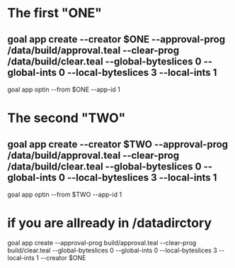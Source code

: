 # The first "ONE"
goal app create --creator $ONE --approval-prog /data/build/approval.teal --clear-prog /data/build/clear.teal --global-byteslices 0 --global-ints 0 --local-byteslices 3 --local-ints 1
-------------------------------------------------------------
goal app optin --from $ONE --app-id 1

# The second "TWO"
goal app create --creator $TWO --approval-prog /data/build/approval.teal --clear-prog /data/build/clear.teal --global-byteslices 0 --global-ints 0 --local-byteslices 3 --local-ints 1
-------------------------------------------------------------
goal app optin --from $TWO --app-id 1


# if you are allready in /datadirctory
goal app create --approval-prog build/approval.teal --clear-prog build/clear.teal --global-byteslices 0 --global-ints 0 --local-byteslices 3 --local-ints 1 --creator $ONE